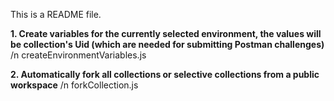 This is a README file.

**1. Create variables for the currently selected environment, the values will be collection's Uid (which are needed for submitting Postman challenges)**
/n createEnvironmentVariables.js

**2. Automatically fork all collections or selective collections from a public workspace**
/n forkCollection.js
